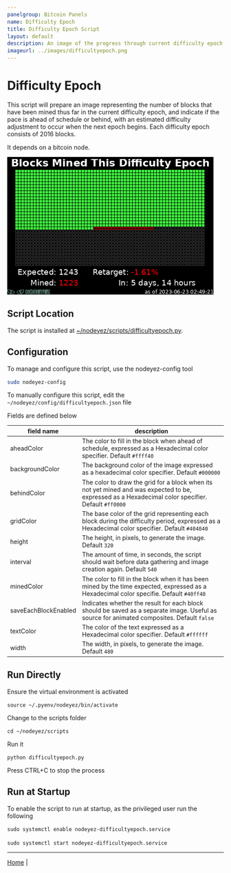 ```yaml
---
panelgroup: Bitcoin Panels
name: Difficulty Epoch
title: Difficulty Epoch Script
layout: default
description: An image of the progress through current difficulty epoch denoting blocks expected (green), ahead of schedule (yellow), or behind schedule (red) with estimate of next increase.
imageurl: ../images/difficultyepoch.png
---
```


# Difficulty Epoch

This script will prepare an image representing the number of blocks that have
been mined thus far in the current difficulty epoch, and indicate if the pace
is ahead of schedule or behind, with an estimated difficulty adjustment to 
occur when the next epoch begins. Each difficulty epoch consists of 2016 blocks.

It depends on a bitcoin node.

![difficulty epoch image sample showing several blocks mined, and ahead of schedule](../images/difficultyepoch.png)

## Script Location
The script is installed at
[~/nodeyez/scripts/difficultyepoch.py](../scripts/difficultyepoch.py).

## Configuration

To manage and configure this script, use the nodeyez-config tool

```sh
sudo nodeyez-config
```

To manually configure this script, edit the `~/nodeyez/config/difficultyepoch.json` file

Fields are defined below

| field name | description |
| --- | --- |
| aheadColor | The color to fill in the block when ahead of schedule, expressed as a Hexadecimal color specifier. Default `#ffff40` |
| backgroundColor | The background color of the image expressed as a hexadecimal color specifier. Default `#000000` |
| behindColor | The color to draw the grid for a block when its not yet mined and was expected to be, expressed as a Hexadecimal color specifier. Default `#ff0000` |
| gridColor | The base color of the grid representing each block during the difficulty period, expressed as a Hexadecimal color specifier. Default `#404040` |
| height | The height, in pixels, to generate the image. Default `320` |
| interval | The amount of time, in seconds, the script should wait before data gathering and image creation again. Default `540` |
| minedColor | The color to fill in the block when it has been mined by the time expected, expressed as a Hexadecimal color specifie. Default `#40ff40` |
| saveEachBlockEnabled | Indicates whether the result for each block should be saved as a separate image. Useful as source for animated composites. Default `false` |
| textColor | The color of the text expressed as a Hexadecimal color specifier. Default `#ffffff` |
| width | The width, in pixels, to generate the image. Default `480` |

## Run Directly

Ensure the virtual environment is activated
```shell
source ~/.pyenv/nodeyez/bin/activate
```

Change to the scripts folder
```shell
cd ~/nodeyez/scripts
```

Run it
```shell
python difficultyepoch.py
```

Press CTRL+C to stop the process


## Run at Startup

To enable the script to run at startup, as the privileged user run the following

```shell
sudo systemctl enable nodeyez-difficultyepoch.service

sudo systemctl start nodeyez-difficultyepoch.service
```

---

[Home](../) | 